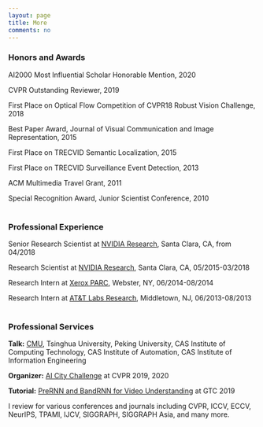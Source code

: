 ```yaml
---
layout: page
title: More
comments: no
---
```


### Honors and Awards

AI2000 Most Influential Scholar Honorable Mention, 2020

CVPR Outstanding Reviewer, 2019

First Place on Optical Flow Competition of CVPR18 Robust Vision Challenge, 2018

Best Paper Award, Journal of Visual Communication and Image Representation, 2015

First Place on TRECVID Semantic Localization, 2015

First Place on TRECVID Surveillance Event Detection, 2013

ACM Multimedia Travel Grant, 2011

Special Recognition Award, Junior Scientist Conference, 2010
<br><br>

### Professional Experience

Senior Research Scientist at [NVIDIA Research](https://research.nvidia.com), Santa Clara, CA, from 04/2018

Research Scientist at [NVIDIA Research](https://research.nvidia.com), Santa Clara, CA, 05/2015-03/2018

Research Intern at [Xerox PARC](http://www.parc.com), Webster, NY, 06/2014-08/2014

Research Intern at [AT&T Labs Research](http://www.research.att.com), Middletown, NJ, 06/2013-08/2013
<br><br>

### Professional Services

**Talk:** [CMU](https://www.ri.cmu.edu/event/temporal-modeling-and-data-synthesis-for-visual-understanding/), Tsinghua University, Peking University, CAS Institute of Computing Technology, CAS Institute of Automation, CAS Institute of Information Engineering    

**Organizer:** [AI City Challenge](https://www.aicitychallenge.org) at CVPR 2019, 2020    

**Tutorial:** [PreRNN and BandRNN for Video Understanding](/publications/papers/tutorial-gtc19.pdf) at GTC 2019    

I review for various conferences and journals including CVPR, ICCV, ECCV, NeurIPS, TPAMI, IJCV, SIGGRAPH, SIGGRAPH Asia, and many more. 
